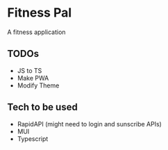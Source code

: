 # Fitness Pal
A fitness application

## TODOs
- JS to TS
- Make PWA
- Modify Theme
## Tech to be used
- RapidAPI (might need to login and sunscribe APIs)
- MUI
- Typescript
